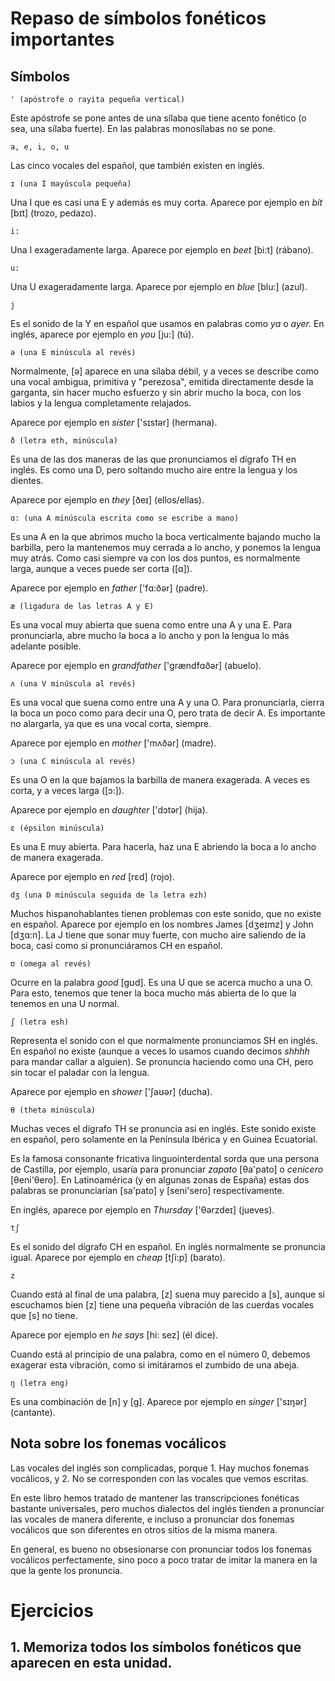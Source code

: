 # Repaso de símbolos fonéticos importantes

## Símbolos

    ' (apóstrofe o rayita pequeña vertical)

Este apóstrofe se pone antes de una sílaba que tiene acento fonético (o sea, una sílaba fuerte).
En las palabras monosílabas no se pone.

    a, e, i, o, u

Las cinco vocales del español, que también existen en inglés.

    ɪ (una I mayúscula pequeña)

Una I que es casi una E y además es muy corta. Aparece por ejemplo en *bit* [bɪt] (trozo, pedazo).

    i:

Una I exageradamente larga. Aparece por ejemplo en *beet* [bi:t] (rábano).

    u:

Una U exageradamente larga. Aparece por ejemplo en *blue* [blu:] (azul).

    j

Es el sonido de la Y en español que usamos en palabras como *ya* o *ayer.* En inglés, aparece por ejemplo en 
*you* [ju:] (tú).

    ə (una E minúscula al revés)

Normalmente, [ə] aparece en una sílaba débil, y a veces se
describe como una vocal ambigua, primitiva y "perezosa", emitida
directamente desde la garganta, sin hacer mucho esfuerzo y sin abrir
mucho la boca, con los labios y la lengua completamente relajados.

Aparece por ejemplo en *sister* ['sɪstər] (hermana).

    ð (letra eth, minúscula)

Es una de las dos maneras de las que
pronunciamos el dígrafo TH en inglés.
Es como una D, pero soltando mucho aire entre la lengua y los dientes.

Aparece por ejemplo en *they* [ðeɪ] (ellos/ellas).

    ɑ: (una A minúscula escrita como se escribe a mano)

Es una A en la que abrimos mucho la boca verticalmente bajando mucho la barbilla,
pero la mantenemos muy cerrada a lo ancho, y ponemos la lengua muy atrás.
Como casi siempre va con los dos puntos, es normalmente larga, aunque
a veces puede ser corta ([ɑ]).

Aparece por ejemplo en *father* ['fɑ:ðər] (padre).

    æ (ligadura de las letras A y E)

Es una vocal muy abierta que suena como entre una A y una E.
Para pronunciarla, abre mucho la boca a lo ancho y pon la lengua lo más adelante posible.

Aparece por ejemplo en *grandfather* ['grændfɑðər] (abuelo).

    ʌ (una V minúscula al revés)

Es una vocal que suena como entre una A
y una O. Para pronunciarla, cierra la boca un poco como
para decir una O, pero trata de decir A. Es importante no alargarla, ya que es una vocal
corta, siempre.

Aparece por ejemplo en *mother* ['mʌðər] (madre).

    ɔ (una C minúscula al revés)

Es una O en la que bajamos la barbilla de manera exagerada. A veces es corta,
y a veces larga ([ɔ:]).

Aparece por ejemplo en *daughter* ['dɔtər] (hija).

    ɛ (épsilon minúscula)

Es una E muy abierta. Para hacerla, haz una E abriendo la boca a lo ancho de
manera exagerada.

Aparece por ejemplo en *red* [rɛd] (rojo).

    dʒ (una D minúscula seguida de la letra ezh)

Muchos hispanohablantes tienen problemas con este sonido, que no
existe en español. Aparece por ejemplo
en los nombres James [dʒeɪmz] y John [dʒɑ:n]. La J tiene que sonar muy fuerte,
con mucho aire saliendo de la boca, casi como si pronunciáramos CH en
español.

    ʊ (omega al revés)

Ocurre en la palabra *good* [gʊd]. Es una U que se acerca mucho a una O. Para
esto, tenemos que tener la boca mucho más abierta de lo que la tenemos
en una U normal.

    ʃ (letra esh)

Representa el sonido con el que normalmente pronunciamos SH
en inglés. En español no existe (aunque a veces lo usamos cuando
decimos *shhhh* para mandar callar a alguien). Se pronuncia haciendo
como una CH, pero sin tocar el paladar con la lengua.

Aparece por ejemplo en *shower* ['ʃaʊər] (ducha).

    θ (theta minúscula)

Muchas veces el dígrafo
TH se pronuncia así en inglés. Este sonido existe en español,
pero solamente en la Península Ibérica y en Guinea Ecuatorial.

Es la famosa consonante fricativa linguointerdental sorda que una persona de
Castilla, por ejemplo, usaría para pronunciar *zapato* [θa'pato] o
*cenicero* [θeni'θero]. En Latinoamérica (y en algunas zonas de España)
estas dos palabras se pronunciarían [sa'pato] y [seni'sero] respectivamente.

En inglés, aparece por ejemplo en *Thursday* ['θərzdeɪ] (jueves).

    tʃ

Es el sonido del dígrafo CH en español. En inglés normalmente se pronuncia igual.
Aparece por ejemplo en *cheap* [tʃi:p] (barato).

    z

Cuando está al final de una palabra, [z] suena muy parecido a [s], aunque si escuchamos
bien [z] tiene una pequeña vibración de las cuerdas vocales que [s] no tiene.

Aparece por ejemplo en *he says* [hi: sez] (él dice).

Cuando está al principio de una palabra, como en el número 0, debemos exagerar
esta vibración, como si imitáramos el zumbido de una abeja.

    ŋ (letra eng)

Es una combinación de [n] y [g]. Aparece por ejemplo en *singer* ['sɪŋər] (cantante).

## Nota sobre los fonemas vocálicos

Las vocales del inglés son complicadas, porque 1. Hay muchos fonemas vocálicos, y 2. No se
corresponden con las vocales que vemos escritas.

En este libro hemos tratado de mantener las
transcripciones fonéticas bastante universales, pero muchos dialectos del inglés tienden
a pronunciar las vocales de manera diferente, e incluso a pronunciar dos fonemas vocálicos
que son diferentes en otros sitios de la misma manera.

En general, es bueno no obsesionarse con pronunciar todos los fonemas vocálicos perfectamente,
sino poco a poco tratar de imitar la manera en la que la gente los pronuncia. 

# Ejercicios

## 1. Memoriza todos los símbolos fonéticos que aparecen en esta unidad.